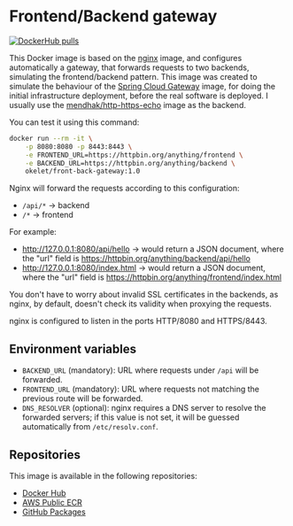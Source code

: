 # Frontend/Backend gateway

[![DockerHub pulls](https://img.shields.io/docker/pulls/okelet/front-back-gateway.svg)](https://hub.docker.com/repository/docker/okelet/front-back-gateway)

This Docker image is based on the [nginx](https://hub.docker.com/_/nginx) image, and configures automatically a gateway, that forwards requests to two backends, simulating the frontend/backend pattern. This image was created to simulate the behaviour of the [Spring Cloud Gateway](https://spring.io/projects/spring-cloud-gateway) image, for doing the initial infrastructure deployment, before the real software is deployed. I usually use the [mendhak/http-https-echo](https://hub.docker.com/r/mendhak/http-https-echo) image as the backend.

You can test it using this command:

```bash
docker run --rm -it \
    -p 8080:8080 -p 8443:8443 \
    -e FRONTEND_URL=https://httpbin.org/anything/frontend \
    -e BACKEND_URL=https://httpbin.org/anything/backend \
    okelet/front-back-gateway:1.0
```

Nginx will forward the requests according to this configuration:

* `/api/*` -> backend
* `/*` -> frontend

For example:

* <http://127.0.0.1:8080/api/hello> -> would return a JSON document, where the "url" field is <https://httpbin.org/anything/backend/api/hello>
* <http://127.0.0.1:8080/index.html> -> would return a JSON document, where the "url" field is <https://httpbin.org/anything/frontend/index.html>

You don't have to worry about invalid SSL certificates in the backends, as nginx, by default, doesn't check its validity when proxying the requests.

nginx is configured to listen in the ports HTTP/8080 and HTTPS/8443.

## Environment variables

* `BACKEND_URL` (mandatory): URL where requests under `/api` will be forwarded.
* `FRONTEND_URL` (mandatory): URL where requests not matching the previous route will be forwarded.
* `DNS_RESOLVER` (optional): nginx requires a DNS server to resolve the forwarded servers; if this value is not set, it will be guessed automatically from `/etc/resolv.conf`.

## Repositories

This image is available in the following repositories:

* [Docker Hub](https://hub.docker.com/repository/docker/okelet/front-back-gateway)
* [AWS Public ECR](https://gallery.ecr.aws/d0l4b0i5/front-back-gateway)
* [GitHub Packages](https://github.com/okelet/front-back-gateway/pkgs/container/front-back-gateway)
